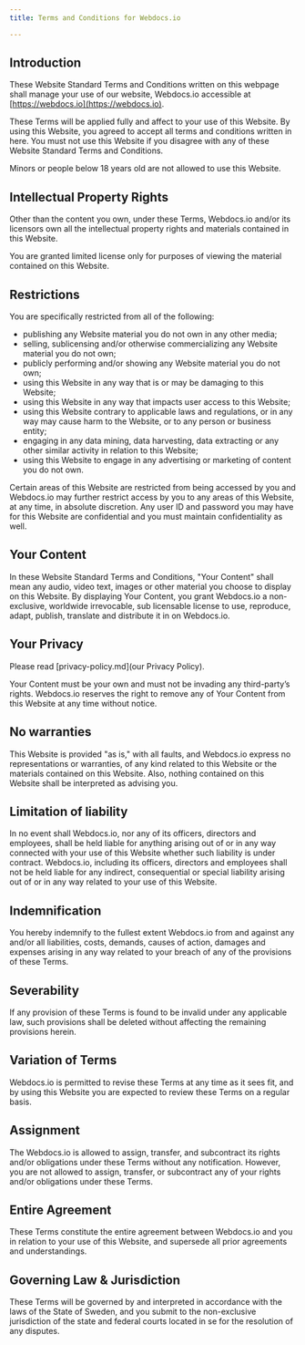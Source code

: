 ```yaml
---
title: Terms and Conditions for Webdocs.io

---
```

## Introduction

These Website Standard Terms and Conditions written on this webpage shall manage your use of our website, Webdocs.io accessible at [https://webdocs.io](https://webdocs.io).

These Terms will be applied fully and affect to your use of this Website. By using this Website, you agreed to accept all terms and conditions written in here. You must not use this Website if you disagree with any of these Website Standard Terms and Conditions.

Minors or people below 18 years old are not allowed to use this Website.

## Intellectual Property Rights

Other than the content you own, under these Terms, Webdocs.io and/or its licensors own all the intellectual property rights and materials contained in this Website.

You are granted limited license only for purposes of viewing the material contained on this Website.

## Restrictions

You are specifically restricted from all of the following:

* publishing any Website material you do not own in any other media;
* selling, sublicensing and/or otherwise commercializing any Website material you do not own;
* publicly performing and/or showing any Website material you do not own;
* using this Website in any way that is or may be damaging to this Website;
* using this Website in any way that impacts user access to this Website;
* using this Website contrary to applicable laws and regulations, or in any way may cause harm to the Website, or to any person or business entity;
* engaging in any data mining, data harvesting, data extracting or any other similar activity in relation to this Website;
* using this Website to engage in any advertising or marketing of content you do not own.

Certain areas of this Website are restricted from being accessed by you and Webdocs.io may further restrict access by you to any areas of this Website, at any time, in absolute discretion. Any user ID and password you may have for this Website are confidential and you must maintain confidentiality as well.

## Your Content

In these Website Standard Terms and Conditions, "Your Content" shall mean any audio, video text, images or other material you choose to display on this Website. By displaying Your Content, you grant Webdocs.io a non-exclusive, worldwide irrevocable, sub licensable license to use, reproduce, adapt, publish, translate and distribute it in on Webdocs.io.

## Your Privacy

Please read [privacy-policy.md](our Privacy Policy).

Your Content must be your own and must not be invading any third-party’s rights. Webdocs.io reserves the right to remove any of Your Content from this Website at any time without notice.

## No warranties

This Website is provided "as is," with all faults, and Webdocs.io express no representations or warranties, of any kind related to this Website or the materials contained on this Website. Also, nothing contained on this Website shall be interpreted as advising you.

## Limitation of liability

In no event shall Webdocs.io, nor any of its officers, directors and employees, shall be held liable for anything arising out of or in any way connected with your use of this Website whether such liability is under contract.  Webdocs.io, including its officers, directors and employees shall not be held liable for any indirect, consequential or special liability arising out of or in any way related to your use of this Website.

## Indemnification

You hereby indemnify to the fullest extent Webdocs.io from and against any and/or all liabilities, costs, demands, causes of action, damages and expenses arising in any way related to your breach of any of the provisions of these Terms.

## Severability

If any provision of these Terms is found to be invalid under any applicable law, such provisions shall be deleted without affecting the remaining provisions herein.

## Variation of Terms

Webdocs.io is permitted to revise these Terms at any time as it sees fit, and by using this Website you are expected to review these Terms on a regular basis.

## Assignment

The Webdocs.io is allowed to assign, transfer, and subcontract its rights and/or obligations under these Terms without any notification. However, you are not allowed to assign, transfer, or subcontract any of your rights and/or obligations under these Terms.

## Entire Agreement
    
These Terms constitute the entire agreement between Webdocs.io and you in relation to your use of this Website, and supersede all prior agreements and understandings.

## Governing Law & Jurisdiction

These Terms will be governed by and interpreted in accordance with the laws of the State of Sweden, and you submit to the non-exclusive jurisdiction of the state and federal courts located in se for the resolution of any disputes.